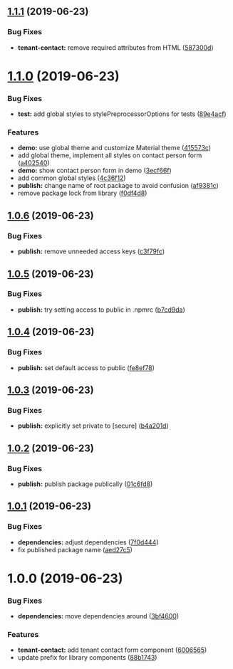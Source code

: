 ## [1.1.1](https://github.com/hoepel-app/angular-common/compare/v1.1.0...v1.1.1) (2019-06-23)


### Bug Fixes

* **tenant-contact:** remove required attributes from HTML ([587300d](https://github.com/hoepel-app/angular-common/commit/587300d))

# [1.1.0](https://github.com/hoepel-app/angular-common/compare/v1.0.6...v1.1.0) (2019-06-23)


### Bug Fixes

* **test:** add global styles to stylePreprocessorOptions for tests ([89e4acf](https://github.com/hoepel-app/angular-common/commit/89e4acf))


### Features

* **demo:** use global theme and customize Material theme ([415573c](https://github.com/hoepel-app/angular-common/commit/415573c))
* add global theme, implement all styles on contact person form ([a402540](https://github.com/hoepel-app/angular-common/commit/a402540))
* **demo:** show contact person form in demo ([3ecf66f](https://github.com/hoepel-app/angular-common/commit/3ecf66f))
* add common global styles ([4c36f12](https://github.com/hoepel-app/angular-common/commit/4c36f12))
* **publish:** change name of root package to avoid confusion ([af9381c](https://github.com/hoepel-app/angular-common/commit/af9381c))
* remove package lock from library ([f0df4d8](https://github.com/hoepel-app/angular-common/commit/f0df4d8))

## [1.0.6](https://github.com/hoepel-app/angular-common/compare/v1.0.5...v1.0.6) (2019-06-23)


### Bug Fixes

* **publish:** remove unneeded access keys ([c3f79fc](https://github.com/hoepel-app/angular-common/commit/c3f79fc))

## [1.0.5](https://github.com/hoepel-app/angular-common/compare/v1.0.4...v1.0.5) (2019-06-23)


### Bug Fixes

* **publish:** try setting access to public in .npmrc ([b7cd9da](https://github.com/hoepel-app/angular-common/commit/b7cd9da))

## [1.0.4](https://github.com/hoepel-app/angular-common/compare/v1.0.3...v1.0.4) (2019-06-23)


### Bug Fixes

* **publish:** set default access to public ([fe8ef78](https://github.com/hoepel-app/angular-common/commit/fe8ef78))

## [1.0.3](https://github.com/hoepel-app/angular-common/compare/v1.0.2...v1.0.3) (2019-06-23)


### Bug Fixes

* **publish:** explicitly set private to [secure] ([b4a201d](https://github.com/hoepel-app/angular-common/commit/b4a201d))

## [1.0.2](https://github.com/hoepel-app/angular-common/compare/v1.0.1...v1.0.2) (2019-06-23)


### Bug Fixes

* **publish:** publish package publically ([01c6fd8](https://github.com/hoepel-app/angular-common/commit/01c6fd8))

## [1.0.1](https://github.com/hoepel-app/angular-common/compare/v1.0.0...v1.0.1) (2019-06-23)


### Bug Fixes

* **dependencies:** adjust dependencies ([7f0d444](https://github.com/hoepel-app/angular-common/commit/7f0d444))
* fix published package name ([aed27c5](https://github.com/hoepel-app/angular-common/commit/aed27c5))

# 1.0.0 (2019-06-23)


### Bug Fixes

* **dependencies:** move dependencies around ([3bf4600](https://github.com/hoepel-app/angular-common/commit/3bf4600))


### Features

* **tenant-contact:** add tenant contact form component ([6006565](https://github.com/hoepel-app/angular-common/commit/6006565))
* update prefix for library components ([88b1743](https://github.com/hoepel-app/angular-common/commit/88b1743))
